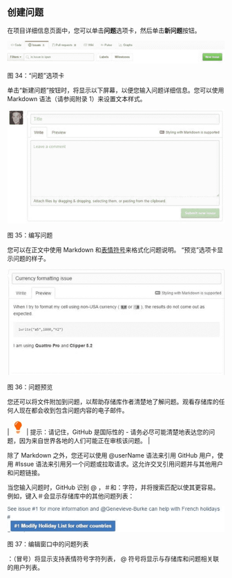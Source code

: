 ## 创建问题

在项目详细信息页面中，您可以单击**问题**选项卡，然后单击**新问题**按钮。

![](img/00038.jpeg)

图 34：“问题”选项卡

单击“新建问题”按钮时，将显示以下屏幕，以便您输入问题详细信息。您可以使用 Markdown 语法（请参阅附录 1）来设置文本样式。

![](img/00039.jpeg)

图 35：编写问题

您可以在正文中使用 Markdown 和[表情符号](http://www.emoji-cheat-sheet.com/)来格式化问题说明。 “预览”选项卡显示问题的样子。

![](img/00040.jpeg)

图 36：问题预览

您还可以将文件附加到问题，以帮助存储库作者清楚地了解问题。观看存储库的任何人现在都会收到包含问题内容的电子邮件。

| ![](img/00007.jpeg) | 提示：请记住，GitHub 是国际性的 - 请务必尽可能清楚地表达您的问题，因为来自世界各地的人们可能正在审核该问题。 |

除了 Markdown 之外，您还可以使用 @userName 语法来引用 GitHub 用户，使用 #Issue 语法来引用另一个问题或拉取请求。这允许交叉引用问题并与其他用户和问题链接。

当您输入问题时，GitHub 识别 @ ，＃和：字符，并将搜索匹配以使其更容易。例如，键入＃会显示存储库中的其他问题列表：

![](img/00041.jpeg)

图 37：编辑窗口中的问题列表

：（冒号）将显示支持表情符号字符列表， @ 符号将显示与存储库和问题相关联的用户列表。
